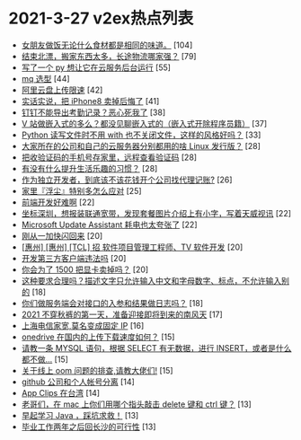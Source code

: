 # 2021-3-27 v2ex热点列表

+ [女朋友做饭无论什么食材都是相同的味道。](https://www.v2ex.com/t/765653#reply104) [104]
+ [结束北漂，搬家东西太多，长途物流哪家强？](https://www.v2ex.com/t/765610#reply79) [79]
+ [写了一个 py 想让它在云服务后台运行](https://www.v2ex.com/t/765656#reply55) [55]
+ [mq 选型](https://www.v2ex.com/t/765626#reply44) [44]
+ [阿里云盘上传限速](https://www.v2ex.com/t/765661#reply42) [42]
+ [实话实说，把 iPhone8 卖掉后悔了](https://www.v2ex.com/t/765634#reply41) [41]
+ [钉钉不能导出考勤记录？恶心死我了](https://www.v2ex.com/t/765644#reply38) [38]
+ [V 站做嵌入式的多么？都没见聊嵌入式的（嵌入式开除程序员籍）](https://www.v2ex.com/t/765706#reply37) [37]
+ [Python 读写文件时不用 with 也不关闭文件，这样的风格好吗？](https://www.v2ex.com/t/765647#reply33) [33]
+ [大家所在的公司和自己的云服务器分别都用的啥 Linux 发行版？](https://www.v2ex.com/t/765708#reply28) [28]
+ [把收验证码的手机号存家里，远程查看验证码](https://www.v2ex.com/t/765711#reply28) [28]
+ [有没有什么提升生活乐趣的习惯？](https://www.v2ex.com/t/765690#reply28) [28]
+ [作为独立开发者，到底该不该花钱开个公司找代理记账?](https://www.v2ex.com/t/765668#reply26) [26]
+ [家里『浮尘』特别多怎么应对](https://www.v2ex.com/t/765682#reply25) [25]
+ [前端开发好难啊](https://www.v2ex.com/t/765731#reply22) [22]
+ [坐标深圳，想报装联通宽带，发现套餐图片介绍上有小字，写着天威视讯](https://www.v2ex.com/t/765629#reply22) [22]
+ [Microsoft Update Assistant 耗电也太夸张了](https://www.v2ex.com/t/765657#reply22) [22]
+ [刚从一加快闪回来](https://www.v2ex.com/t/765718#reply20) [20]
+ [[惠州] [惠州] [TCL] 招 软件项目管理工程师、TV 软件开发](https://www.v2ex.com/t/765654#reply20) [20]
+ [开发第三方客户端违法吗](https://www.v2ex.com/t/765691#reply20) [20]
+ [你会为了 1500 把显卡卖掉吗？](https://www.v2ex.com/t/765692#reply20) [20]
+ [这种要求合理吗？描述文字只允许输入中文和字母数字、标点，不允许输入别的](https://www.v2ex.com/t/765643#reply18) [18]
+ [你们做服务端会对接口的入参和结果做日志吗？](https://www.v2ex.com/t/765646#reply18) [18]
+ [2021 不穿秋裤的第一天，准备迎接即将到来的南风天](https://www.v2ex.com/t/765595#reply17) [17]
+ [上海电信家宽,莫名变成固定 IP](https://www.v2ex.com/t/765684#reply16) [16]
+ [onedrive 在国内的上传下载速度如何？](https://www.v2ex.com/t/765727#reply15) [15]
+ [请教一条 MYSQL 语句，根据 SELECT 有无数据，进行 INSERT，或者是什么都不做...](https://www.v2ex.com/t/765767#reply15) [15]
+ [关于线上 oom 问题的排查,请教大佬们!](https://www.v2ex.com/t/765651#reply15) [15]
+ [github 公司和个人帐号分离](https://www.v2ex.com/t/765734#reply14) [14]
+ [App Clips 在台湾](https://www.v2ex.com/t/765749#reply14) [14]
+ [老哥们，在 mac 上你们用哪个指头敲击 delete 键和 ctrl 键？](https://www.v2ex.com/t/765700#reply13) [13]
+ [早起学习 Java ，踩坑求救！](https://www.v2ex.com/t/765609#reply13) [13]
+ [毕业工作两年之后回长沙的可行性](https://www.v2ex.com/t/765615#reply13) [13]
